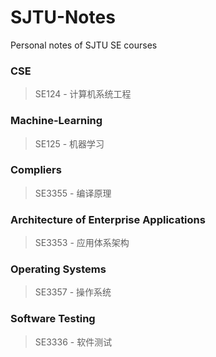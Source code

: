# SJTU-Notes
Personal notes of SJTU SE courses

### CSE

> SE124 - 计算机系统工程

### Machine-Learning

> SE125 - 机器学习

### Compliers

> SE3355 - 编译原理

### Architecture of Enterprise Applications

> SE3353 - 应用体系架构

### Operating Systems

> SE3357 - 操作系统

### Software Testing

> SE3336 - 软件测试
